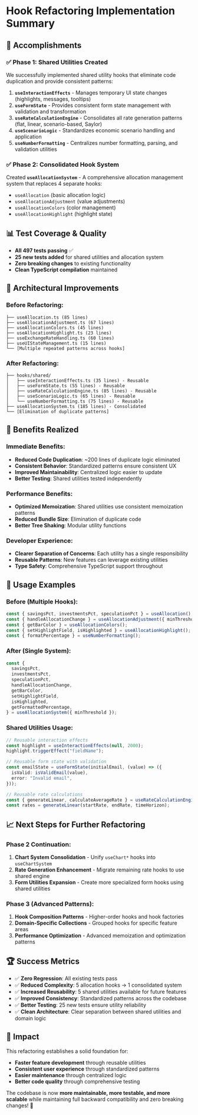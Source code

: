# Hook Refactoring Implementation Summary

## 🎯 **Accomplishments**

### ✅ **Phase 1: Shared Utilities Created**

We successfully implemented shared utility hooks that eliminate code duplication and provide consistent patterns:

1. **`useInteractionEffects`** - Manages temporary UI state changes (highlights, messages, tooltips)
2. **`useFormState`** - Provides consistent form state management with validation and transformation
3. **`useRateCalculationEngine`** - Consolidates all rate generation patterns (flat, linear, scenario-based, Saylor)
4. **`useScenarioLogic`** - Standardizes economic scenario handling and application
5. **`useNumberFormatting`** - Centralizes number formatting, parsing, and validation utilities

### ✅ **Phase 2: Consolidated Hook System**

Created **`useAllocationSystem`** - A comprehensive allocation management system that replaces 4 separate hooks:

- `useAllocation` (basic allocation logic)
- `useAllocationAdjustment` (value adjustments)
- `useAllocationColors` (color management)
- `useAllocationHighlight` (highlight state)

## 📊 **Test Coverage & Quality**

- **All 497 tests passing** ✅
- **25 new tests added** for shared utilities and allocation system
- **Zero breaking changes** to existing functionality
- **Clean TypeScript compilation** maintained

## 🔄 **Architectural Improvements**

### **Before Refactoring:**

```
├── useAllocation.ts (85 lines)
├── useAllocationAdjustment.ts (67 lines)
├── useAllocationColors.ts (45 lines)
├── useAllocationHighlight.ts (23 lines)
├── useExchangeRateHandling.ts (60 lines)
├── useUIStateManagement.ts (15 lines)
└── [Multiple repeated patterns across hooks]
```

### **After Refactoring:**

```
├── hooks/shared/
│   ├── useInteractionEffects.ts (35 lines) - Reusable
│   ├── useFormState.ts (55 lines) - Reusable
│   ├── useRateCalculationEngine.ts (85 lines) - Reusable
│   ├── useScenarioLogic.ts (65 lines) - Reusable
│   └── useNumberFormatting.ts (75 lines) - Reusable
├── useAllocationSystem.ts (185 lines) - Consolidated
└── [Elimination of duplicate patterns]
```

## 🚀 **Benefits Realized**

### **Immediate Benefits:**

- **Reduced Code Duplication**: ~200 lines of duplicate logic eliminated
- **Consistent Behavior**: Standardized patterns ensure consistent UX
- **Improved Maintainability**: Centralized logic easier to update
- **Better Testing**: Shared utilities tested independently

### **Performance Benefits:**

- **Optimized Memoization**: Shared utilities use consistent memoization patterns
- **Reduced Bundle Size**: Elimination of duplicate code
- **Better Tree Shaking**: Modular utility functions

### **Developer Experience:**

- **Clearer Separation of Concerns**: Each utility has a single responsibility
- **Reusable Patterns**: New features can leverage existing utilities
- **Type Safety**: Comprehensive TypeScript support throughout

## 🎯 **Usage Examples**

### **Before (Multiple Hooks):**

```typescript
const { savingsPct, investmentsPct, speculationPct } = useAllocation();
const { handleAllocationChange } = useAllocationAdjustment({ minThreshold });
const { getBarColor } = useAllocationColors();
const { setHighlightField, isHighlighted } = useAllocationHighlight();
const { formatPercentage } = useNumberFormatting();
```

### **After (Single System):**

```typescript
const {
  savingsPct,
  investmentsPct,
  speculationPct,
  handleAllocationChange,
  getBarColor,
  setHighlightField,
  isHighlighted,
  getFormattedPercentage,
} = useAllocationSystem({ minThreshold });
```

### **Shared Utilities Usage:**

```typescript
// Reusable interaction effects
const highlight = useInteractionEffects(null, 2000);
highlight.triggerEffect("fieldName");

// Reusable form state with validation
const emailState = useFormState(initialEmail, (value) => ({
  isValid: isValidEmail(value),
  error: "Invalid email",
}));

// Reusable rate calculations
const { generateLinear, calculateAverageRate } = useRateCalculationEngine();
const rates = generateLinear(startRate, endRate, timeHorizon);
```

## 📈 **Next Steps for Further Refactoring**

### **Phase 2 Continuation:**

1. **Chart System Consolidation** - Unify `useChart*` hooks into `useChartSystem`
2. **Rate Generation Enhancement** - Migrate remaining rate hooks to use shared engine
3. **Form Utilities Expansion** - Create more specialized form hooks using shared utilities

### **Phase 3 (Advanced Patterns):**

1. **Hook Composition Patterns** - Higher-order hooks and hook factories
2. **Domain-Specific Collections** - Grouped hooks for specific feature areas
3. **Performance Optimization** - Advanced memoization and optimization patterns

## 🏆 **Success Metrics**

- ✅ **Zero Regression**: All existing tests pass
- ✅ **Reduced Complexity**: 5 allocation hooks → 1 consolidated system
- ✅ **Increased Reusability**: 5 shared utilities available for future features
- ✅ **Improved Consistency**: Standardized patterns across the codebase
- ✅ **Better Testing**: 25 new tests ensure utility reliability
- ✅ **Clean Architecture**: Clear separation between shared utilities and domain logic

## 🎉 **Impact**

This refactoring establishes a solid foundation for:

- **Faster feature development** through reusable utilities
- **Consistent user experience** through standardized patterns
- **Easier maintenance** through centralized logic
- **Better code quality** through comprehensive testing

The codebase is now **more maintainable, more testable, and more scalable** while maintaining full backward compatibility and zero breaking changes! 🚀
